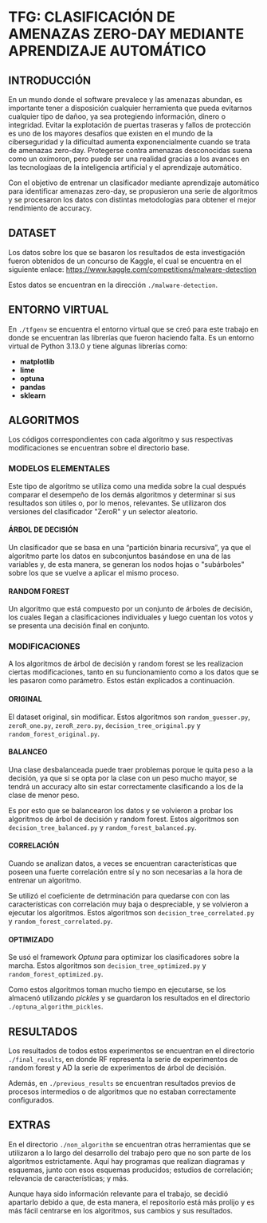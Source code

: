 # TFG: CLASIFICACIÓN DE AMENAZAS ZERO-DAY MEDIANTE APRENDIZAJE AUTOMÁTICO

## INTRODUCCIÓN

En un mundo donde el software prevalece y las amenazas abundan, es importante tener a disposición cualquier herramienta que pueda evitarnos cualquier tipo de dañoo, ya sea protegiendo información, dinero o integridad. Evitar la explotación de puertas traseras y fallos de protección es uno de los mayores desafíos que existen en el mundo de la ciberseguridad y la dificultad aumenta exponencialmente cuando se trata de amenazas zero-day. Protegerse contra amenazas desconocidas suena como un oxímoron, pero puede ser una realidad gracias a los avances en las tecnologíaas de la inteligencia artificial y el aprendizaje automático.

Con el objetivo de entrenar un clasificador mediante aprendizaje automático para identificar amenazas zero-day, se propusieron una serie de algoritmos y se procesaron los datos con distintas metodologías para obtener el mejor rendimiento de accuracy.

## DATASET

Los datos sobre los que se basaron los resultados de esta investigación fueron obtenidos de un concurso de Kaggle, el cual se encuentra en el siguiente enlace: https://www.kaggle.com/competitions/malware-detection

Estos datos se encuentran en la dirección `./malware-detection`.

## ENTORNO VIRTUAL

En `./tfgenv` se encuentra el entorno virtual que se creó para este trabajo en donde se encuentran las librerías que fueron haciendo falta. Es un entorno virtual de Python 3.13.0 y tiene algunas librerías como:
- **matplotlib**
- **lime**
- **optuna**
- **pandas**
- **sklearn**

## ALGORITMOS

Los códigos correspondientes con cada algoritmo y sus respectivas modificaciones se encuentran sobre el directorio base.

### MODELOS ELEMENTALES

Este tipo de algoritmo se utiliza como una medida sobre la cual después comparar el desempeño de los demás algoritmos y determinar si sus resultados son útiles o, por lo menos, relevantes. Se utilizaron dos versiones del clasificador "ZeroR" y un selector aleatorio.

#### ÁRBOL DE DECISIÓN

Un clasificador que se basa en una “partición binaria recursiva”, ya que el algoritmo parte los datos en subconjuntos basándose en una de las variables y, de esta manera, se generan los nodos hojas o "subárboles" sobre los que se vuelve a aplicar el mismo proceso.

#### RANDOM FOREST

Un algoritmo que está compuesto por un conjunto de árboles de decisión, los cuales llegan a clasificaciones individuales y luego cuentan los votos y se presenta una decisión final en conjunto.

### MODIFICACIONES

A los algoritmos de árbol de decisión y random forest se les realizacion ciertas modificaciones, tanto en su funcionamiento como a los datos que se les pasaron como parámetro. Estos están explicados a continuación.

#### ORIGINAL

El dataset original, sin modificar. Estos algoritmos son `random_guesser.py`, `zeroR_one.py`, `zeroR_zero.py`, `decision_tree_original.py` y `random_forest_original.py`.

#### BALANCEO

Una clase desbalanceada puede traer problemas porque le quita peso a la decisión, ya que si se opta por la clase con un peso mucho mayor, se tendrá un accuracy alto sin estar correctamente clasificando a los de la clase de menor peso.

Es por esto que se balancearon los datos y se volvieron a probar los algoritmos de árbol de decisión y random forest. Estos algoritmos son `decision_tree_balanced.py` y `random_forest_balanced.py`.

#### CORRELACIÓN

Cuando se analizan datos, a veces se encuentran características que poseen una fuerte correlación entre sí y no son necesarias a la hora de entrenar un algoritmo.

Se utilizó el coeficiente de detrminación para quedarse con con las características con correlación muy baja o despreciable, y se volvieron a ejecutar los algoritmos. Estos algoritmos son `decision_tree_correlated.py` y `random_forest_correlated.py`.

#### OPTIMIZADO

Se usó el framework *Optuna* para optimizar los clasificadores sobre la marcha. Estos algoritmos son `decision_tree_optimized.py` y `random_forest_optimized.py`.

Como estos algoritmos toman mucho tiempo en ejecutarse, se los almacenó utilizando *pickles* y se guardaron los resultados en el directorio `./optuna_algorithm_pickles`.

## RESULTADOS

Los resultados de todos estos experimentos se encuentran en el directorio `./final_results`, en donde RF representa la serie de experimentos de random forest y AD la serie de experimentos de árbol de decisión.

Además, en `./previous_results` se encuentran resultados previos de procesos intermedios o de algoritmos que no estaban correctamente configurados.

## EXTRAS

En el directorio `./non_algorithm` se encuentran otras herramientas que se utilizaron a lo largo del desarrollo del trabajo pero que no son parte de los algoritmos estrictamente. Aquí hay programas que realizan diagramas y esquemas, junto con esos esquemas producidos; estudios de correlación; relevancia de características; y más.

Aunque haya sido información relevante para el trabajo, se decidió apartarlo debido a que, de esta manera, el repositorio está más prolijo y es más fácil centrarse en los algoritmos, sus cambios y sus resultados.